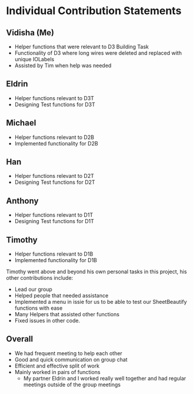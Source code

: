 # Individual Contribution Statements

## Vidisha (Me)

- Helper functions that were relevant to D3 Building Task
- Functionality of D3 where long wires were deleted and replaced with unique IOLabels
- Assisted by Tim when help was needed

## Eldrin

- Helper functions relevant to D3T
- Designing Test functions for D3T

## Michael

- Helper functions relevant to D2B
- Implemented functionality for D2B

## Han

- Helper functions relevant to D2T
- Designing Test functions for D2T

## Anthony

- Helper functions relevant to D1T
- Designing Test functions for D1T

## Timothy

- Helper functions relevant to D1B
- Implemented functionality for D1B

Timothy went above and beyond his own personal tasks in this project, his other contributions include:

- Lead our group
- Helped people that needed assistance
- Implemented a menu in issie for us to be able to test our SheetBeautify functions with ease
- Many Helpers that assisted other functions
- Fixed issues in other code.


## Overall

- We had frequent meeting to help each other
- Good and quick communication on group chat
- Efficient and effective split of work
- Mainly worked in pairs of functions
    - My partner Eldrin and I worked really well together and had regular meetings outside of the group meetings
